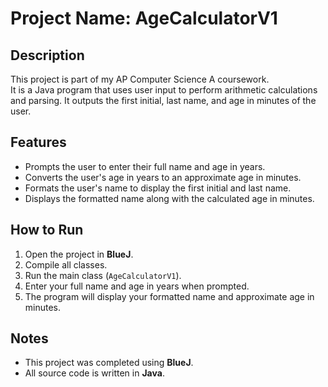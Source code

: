 # Project Name: AgeCalculatorV1

## Description
This project is part of my AP Computer Science A coursework.  
It is a Java program that uses user input to perform arithmetic calculations and parsing. It outputs the first initial, last name, and age in minutes of the user. 

## Features
- Prompts the user to enter their full name and age in years.
- Converts the user's age in years to an approximate age in minutes.
- Formats the user's name to display the first initial and last name.
- Displays the formatted name along with the calculated age in minutes.

## How to Run
1. Open the project in **BlueJ**.
2. Compile all classes.
3. Run the main class (`AgeCalculatorV1`).
4. Enter your full name and age in years when prompted.
5. The program will display your formatted name and approximate age in minutes.

## Notes
- This project was completed using **BlueJ**.
- All source code is written in **Java**.